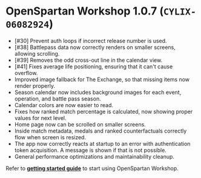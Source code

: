 # OpenSpartan Workshop 1.0.7 (`CYLIX-06082924`)

- [#30] Prevent auth loops if incorrect release number is used.
- [#38] Battlepass data now correctly renders on smaller screens, allowing scrolling.
- [#39] Removes the odd cross-out line in the calendar view.
- [#41] Fixes average life positioning, ensuring that it can't cause overflow.
- Improved image fallback for The Exchange, so that missing items now render properly.
- Season calendar now includes background images for each event, operation, and battle pass season.
- Calendar colors are now easier to read.
- Fixes how ranked match percentage is calculated, now showing proper values for next level.
- Home page now can be scrolled on smaller screens.
- Inside match metadata, medals and ranked counterfactuals correctly flow when screen is resized.
- The app now correctly reacts at startup to an error with authentication token acquisition. A message is shown if that is not possible.
- General performance optimizations and maintainability cleanup.

Refer to [**getting started guide**](https://openspartan.com/docs/workshop/guides/get-started/) to start using OpenSpartan Workshop.
